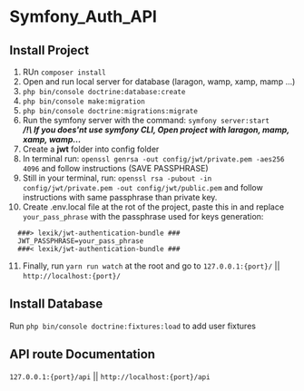 # Symfony_Auth_API

## Install Project

1. RUn `composer install`
3. Open and run local server for database (laragon, wamp, xamp, mamp ...)
4. `php bin/console doctrine:database:create`
5. `php bin/console make:migration`
6. `php bin/console doctrine:migrations:migrate`
7. Run the symfony server with the command: `symfony server:start`  
  ***/!\ If you does'nt use symfony CLI, Open project with laragon, mamp, xamp, wamp...***
7. Create a **jwt** folder into config folder  
8. In terminal run: `openssl genrsa -out config/jwt/private.pem -aes256 4096` and follow instructions (SAVE PASSPHRASE)  
9. Still in your terminal, run: `openssl rsa -pubout -in config/jwt/private.pem -out config/jwt/public.pem` and follow instructions with same passphrase than private key.  
10. Create .env.local file at the rot of the project, paste this in and replace `your_pass_phrase` with the passphrase used for keys generation:  
  ```
    ###> lexik/jwt-authentication-bundle ###
    JWT_PASSPHRASE=your_pass_phrase
    ###< lexik/jwt-authentication-bundle ###
  ```  
11. Finally, run `yarn run watch` at the root and go to `127.0.0.1:{port}/` || `http://localhost:{port}/`  

## Install Database
Run ``` php bin/console doctrine:fixtures:load ``` to add user fixtures

## API route Documentation  
`127.0.0.1:{port}/api` || `http://localhost:{port}/api`
